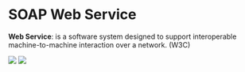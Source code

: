 # SOAP Web Service

**Web Service**: is a software system designed to support interoperable machine-to-machine interaction over a network. (W3C)

![](https://github.com/shamy1st/java-soap/blob/main/images/web-service.png)
![](https://github.com/shamy1st/java-soap/blob/main/images/service-definition.png)


